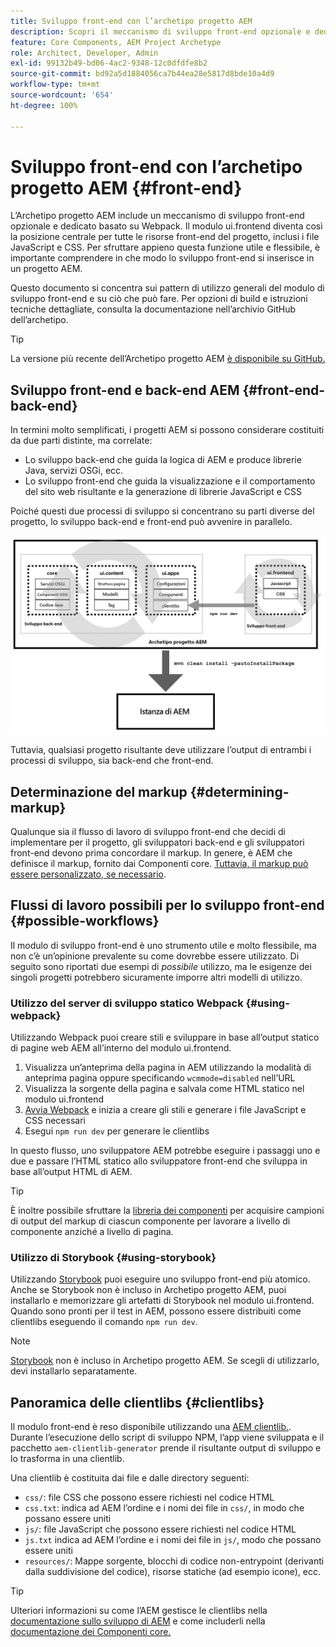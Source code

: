 ```yaml
---
title: Sviluppo front-end con l’archetipo progetto AEM
description: Scopri il meccanismo di sviluppo front-end opzionale e dedicato dell’archetipo progetto AEM basato su Webpack.
feature: Core Components, AEM Project Archetype
role: Architect, Developer, Admin
exl-id: 99132b49-bd06-4ac2-9348-12c0dfdfe8b2
source-git-commit: bd92a5d1884056ca7b44ea28e5817d8bde10a4d9
workflow-type: tm+mt
source-wordcount: '654'
ht-degree: 100%

---
```



# Sviluppo front-end con l’archetipo progetto AEM {#front-end}

L’Archetipo progetto AEM include un meccanismo di sviluppo front-end opzionale e dedicato basato su Webpack. Il modulo ui.frontend diventa così la posizione centrale per tutte le risorse front-end del progetto, inclusi i file JavaScript e CSS. Per sfruttare appieno questa funzione utile e flessibile, è importante comprendere in che modo lo sviluppo front-end si inserisce in un progetto AEM.

Questo documento si concentra sui pattern di utilizzo generali del modulo di sviluppo front-end e su ciò che può fare. Per opzioni di build e istruzioni tecniche dettagliate, consulta la documentazione nell’archivio GitHub dell’archetipo.

>[!TIP]
>
>La versione più recente dell’Archetipo progetto AEM [è disponibile su GitHub.](https://github.com/adobe/aem-project-archetype)

## Sviluppo front-end e back-end AEM {#front-end-back-end}

In termini molto semplificati, i progetti AEM si possono considerare costituiti da due parti distinte, ma correlate:

* Lo sviluppo back-end che guida la logica di AEM e produce librerie Java, servizi OSGi, ecc.
* Lo sviluppo front-end che guida la visualizzazione e il comportamento del sito web risultante e la generazione di librerie JavaScript e CSS

Poiché questi due processi di sviluppo si concentrano su parti diverse del progetto, lo sviluppo back-end e front-end può avvenire in parallelo.

![Diagramma del flusso di lavoro front-end](/help/assets/front-end-flow.png)

Tuttavia, qualsiasi progetto risultante deve utilizzare l’output di entrambi i processi di sviluppo, sia back-end che front-end.

## Determinazione del markup {#determining-markup}

Qualunque sia il flusso di lavoro di sviluppo front-end che decidi di implementare per il progetto, gli sviluppatori back-end e gli sviluppatori front-end devono prima concordare il markup. In genere, è AEM che definisce il markup, fornito dai Componenti core. [Tuttavia, il markup può essere personalizzato, se necessario](/help/developing/customizing.md#customizing-the-markup).

## Flussi di lavoro possibili per lo sviluppo front-end {#possible-workflows}

Il modulo di sviluppo front-end è uno strumento utile e molto flessibile, ma non c’è un’opinione prevalente su come dovrebbe essere utilizzato. Di seguito sono riportati due esempi di *possibile* utilizzo, ma le esigenze dei singoli progetti potrebbero sicuramente imporre altri modelli di utilizzo.

### Utilizzo del server di sviluppo statico Webpack {#using-webpack}

Utilizzando Webpack puoi creare stili e sviluppare in base all’output statico di pagine web AEM all’interno del modulo ui.frontend.

1. Visualizza un’anteprima della pagina in AEM utilizzando la modalità di anteprima pagina oppure specificando `wcmmode=disabled` nell’URL
1. Visualizza la sorgente della pagina e salvala come HTML statico nel modulo ui.frontend
1. [Avvia Webpack](#webpack-dev-server) e inizia a creare gli stili e generare i file JavaScript e CSS necessari
1. Esegui `npm run dev` per generare le clientlibs

In questo flusso, uno sviluppatore AEM potrebbe eseguire i passaggi uno e due e passare l’HTML statico allo sviluppatore front-end che sviluppa in base all’output HTML di AEM.

>[!TIP]
>
>È inoltre possibile sfruttare la [libreria dei componenti](https://adobe.com/go/aem_cmp_library_it) per acquisire campioni di output del markup di ciascun componente per lavorare a livello di componente anziché a livello di pagina.

### Utilizzo di Storybook {#using-storybook}

Utilizzando [Storybook](https://storybook.js.org) puoi eseguire uno sviluppo front-end più atomico. Anche se Storybook non è incluso in Archetipo progetto AEM, puoi installarlo e memorizzare gli artefatti di Storybook nel modulo ui.frontend. Quando sono pronti per il test in AEM, possono essere distribuiti come clientlibs eseguendo il comando `npm run dev`.

>[!NOTE]
>
>[Storybook](https://storybook.js.org) non è incluso in Archetipo progetto AEM. Se scegli di utilizzarlo, devi installarlo separatamente.

## Panoramica delle clientlibs {#clientlibs}

Il modulo front-end è reso disponibile utilizzando una [AEM clientlib.](https://experienceleague.adobe.com/docs/experience-manager-cloud-service/implementing/developing/full-stack/clientlibs.html?lang=it). Durante l’esecuzione dello script di sviluppo NPM, l’app viene sviluppata e il pacchetto `aem-clientlib-generator` prende il risultante output di sviluppo e lo trasforma in una clientlib.

Una clientlib è costituita dai file e dalle directory seguenti:

* `css/`: file CSS che possono essere richiesti nel codice HTML
* `css.txt`: indica ad AEM l’ordine e i nomi dei file in `css/`, in modo che possano essere uniti
* `js/`: file JavaScript che possono essere richiesti nel codice HTML
* `js.txt` indica ad AEM l’ordine e i nomi dei file in `js/`, modo che possano essere uniti
* `resources/`: Mappe sorgente, blocchi di codice non-entrypoint (derivanti dalla suddivisione del codice), risorse statiche (ad esempio icone), ecc.

>[!TIP]
>
>Ulteriori informazioni su come l’AEM gestisce le clientlibs nella [documentazione sullo sviluppo di AEM](https://experienceleague.adobe.com/docs/experience-manager-cloud-service/implementing/developing/full-stack/clientlibs.html?lang=it) e come includerli nella [documentazione dei Componenti core.](/help/developing/including-clientlibs.md)
